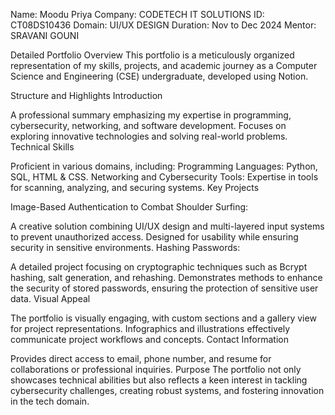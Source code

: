 Name: Moodu Priya
Company: CODETECH IT SOLUTIONS
ID: CT08DS10436
Domain: UI/UX DESIGN
Duration: Nov to Dec 2024
Mentor: SRAVANI GOUNI

Detailed Portfolio Overview
This portfolio is a meticulously organized representation of my skills, projects, and academic journey as a Computer Science and Engineering (CSE) undergraduate, developed using Notion.

Structure and Highlights
Introduction

A professional summary emphasizing my expertise in programming, cybersecurity, networking, and software development.
Focuses on exploring innovative technologies and solving real-world problems.
Technical Skills

Proficient in various domains, including:
Programming Languages: Python, SQL, HTML & CSS.
Networking and Cybersecurity Tools: Expertise in tools for scanning, analyzing, and securing systems.
Key Projects

Image-Based Authentication to Combat Shoulder Surfing:

A creative solution combining UI/UX design and multi-layered input systems to prevent unauthorized access.
Designed for usability while ensuring security in sensitive environments.
Hashing Passwords:

A detailed project focusing on cryptographic techniques such as Bcrypt hashing, salt generation, and rehashing.
Demonstrates methods to enhance the security of stored passwords, ensuring the protection of sensitive user data.
Visual Appeal

The portfolio is visually engaging, with custom sections and a gallery view for project representations.
Infographics and illustrations effectively communicate project workflows and concepts.
Contact Information

Provides direct access to email, phone number, and resume for collaborations or professional inquiries.
Purpose
The portfolio not only showcases technical abilities but also reflects a keen interest in tackling cybersecurity challenges, creating robust systems, and fostering innovation in the tech domain.

